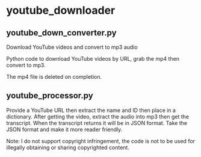 # youtube_downloader

## youtube_down_converter.py

Download YouTube videos and convert to mp3 audio

Python code to download YouTube videos by URL, grab the mp4 then convert to mp3.

The mp4 file is deleted on completion.


## youtube_processor.py

Provide a YouTube URL then extract the name and ID then place in a dictionary. After getting the video, extract the audio into mp3 then get the transcript.  When the transcript returns it will be in JSON format.  Take the JSON format and make it more reader friendly.    

Note: I do not support copyright infringement, the code is not to be used for illegally obtaining or sharing copyrighted content.  
